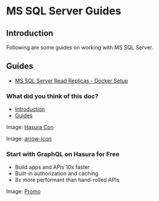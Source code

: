 # MS SQL Server Guides

## Introduction​

Following are some guides on working with MS SQL Server.

## Guides​

- [ MS SQL Server Read Replicas - Docker Setup ](https://hasura.io/docs/latest/schema/ms-sql-server/mssql-guides/mssql-read-replicas-docker-setup/)


### What did you think of this doc?

- [ Introduction ](https://hasura.io/docs/latest/schema/ms-sql-server/mssql-guides/index/#introduction)
- [ Guides ](https://hasura.io/docs/latest/schema/ms-sql-server/mssql-guides/index/#guides)


Image: [ Hasura Con ](https://res.cloudinary.com/dh8fp23nd/image/upload/v1686154570/hasura-con-2023/has-con-light-date_r2a2ud.png)

Image: [ arrow-icon ](https://res.cloudinary.com/dh8fp23nd/image/upload/v1683723549/main-web/chevron-right_ldbi7d.png)

### Start with GraphQL on Hasura for Free

- Build apps and APIs 10x faster
- Built-in authorization and caching
- 8x more performant than hand-rolled APIs


Image: [ Promo ](https://hasura.io/docs/assets/images/hasura-free-ff60e409244e0ea12b5a3045d1a9096b.png)